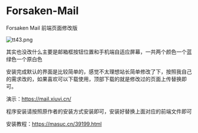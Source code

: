 # Forsaken-Mail
Forsaken Mail 前端页面修改版

<img src="https://raw.githubusercontent.com/atanzhen/web/54eb142c7000a2fe1b8a9a42c6c26148c9d253fd/dddddddddddddddddddddddddd.png" alt="tt43.png" border="0">

其实也没改什么主要是邮箱框按钮位置和手机端自适应屏幕，一共两个颜色一个蓝绿色一个原白色

安装完成默认的界面是比较简单的，感觉不太理想站长简单修改了下，按照我自己的需求改的，如果喜欢可以下载使用，顶部下载的就是修改过的页面上传替换即可。

演示：https://mail.xiuvi.cn/

程序安装请按照原作者的安装方式安装即可，安装好替换上面对应的前端文件即可

安装教程：https://masuc.cn/39199.html
